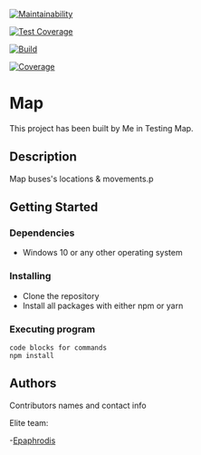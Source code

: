 [![Maintainability](https://api.codeclimate.com/v1/badges/179c5fae9c505c838e74/maintainability)](https://codeclimate.com/github/atlp-rwanda/phantom-fe-elite/maintainability)

[![Test Coverage](https://api.codeclimate.com/v1/badges/179c5fae9c505c838e74/test_coverage)](https://codeclimate.com/github/atlp-rwanda/phantom-fe-elite/test_coverage)

[![Build](https://github.com/atlp-rwanda/phantom-fe-elite/actions/workflows/Build.yml/badge.svg)](https://github.com/atlp-rwanda/phantom-fe-elite/actions/workflows/Build.yml)

[![Coverage](https://github.com/atlp-rwanda/phantom-fe-elite/actions/workflows/Coverage.yml/badge.svg)](https://github.com/atlp-rwanda/phantom-fe-elite/actions/workflows/Coverage.yml)

# Map

This project has been built by Me in Testing Map.

## Description

Map buses's locations & movements.p

## Getting Started

### Dependencies

- Windows 10 or any other operating system

### Installing

- Clone the repository
- Install all packages with either npm or yarn

### Executing program

```
code blocks for commands
npm install

```

## Authors

Contributors names and contact info

Elite team:

 -[Epaphrodis](#https://github.com/) 